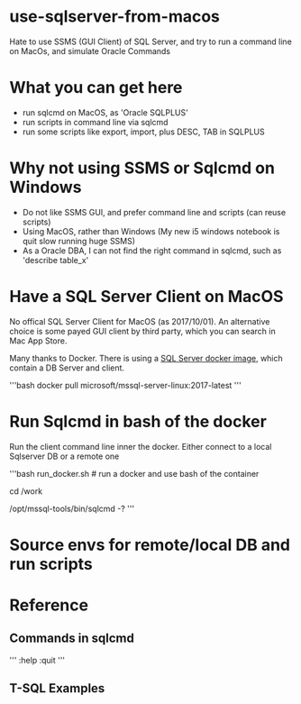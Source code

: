 # use-sqlserver-from-macos
Hate to use SSMS (GUI Client) of SQL Server, and try to run a command line on MacOs, and simulate Oracle Commands 

# What you can get here

- run sqlcmd on MacOS, as 'Oracle SQLPLUS' 
- run scripts in command line via sqlcmd
- run some scripts like export, import, plus DESC, TAB in SQLPLUS

# Why not using SSMS or Sqlcmd on Windows

- Do not like SSMS GUI, and prefer command line and scripts (can reuse scripts)
- Using MacOS, rather than Windows (My new i5 windows notebook is quit slow running huge SSMS)
- As a Oracle DBA, I can not find the right command in sqlcmd, such as 'describe table_x'


# Have a SQL Server Client on MacOS

No offical SQL Server Client for MacOS (as 2017/10/01). An alternative choice is some payed GUI client by third party, which you can search in Mac App Store.

Many thanks to Docker. There is using a [SQL Server docker image](https://hub.docker.com/r/microsoft/mssql-server-linux/), which contain a DB Server and client.

'''bash
docker pull microsoft/mssql-server-linux:2017-latest
'''


# Run Sqlcmd in bash of the docker

Run the client command line inner the docker. Either connect to a local Sqlserver DB or a remote one

'''bash
run_docker.sh        # run a docker and use bash of the container 

cd /work

/opt/mssql-tools/bin/sqlcmd -?
'''

# Source envs for remote/local DB and run scripts


# Reference

## Commands in sqlcmd

'''
:help
:quit
'''

## T-SQL Examples


